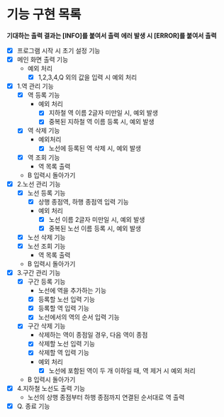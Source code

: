 # 기능 구현 목록
**기대하는 출력 결과는 [INFO]를 붙여서 출력**
**에러 발생 시 [ERROR]를 붙여서 출력**

- [X] 프로그램 시작 시 초기 설정 기능
- [X] 메인 화면 출력 기능
  - 예외 처리
    - [X] 1,2,3,4,Q 외의 값을 입력 시 예외 처리
- [X] 1.역 관리 기능 
  - [X] 역 등록 기능
    - 예외 처리
      - [X] 지하철 역 이름 2글자 미만일 시, 예외 발생
      - [X] 중복된 지하철 역 이름 등록 시, 예외 발생 
  - [X] 역 삭제 기능
    - 예외처리
      - [X] 노선에 등록된 역 삭제 시, 예외 발생
  - [X] 역 조회 기능
    - 역 목록 출력
  - B 입력시 돌아가기
- [X] 2.노선 관리 기능
  - [X] 노선 등록 기능
    - [X] 상행 종점역, 하행 종점역 입력 기능
    - 예외 처리
      - [X] 노선 이름 2글자 미만일 시, 예외 발생
      - [X] 중복된 노선 이름 등록 시, 예외 발생
  - [X] 노선 삭제 기능
  - [X] 노선 조회 기능
    - 역 목록 출력
  - B 입력시 돌아가기
- [X] 3.구간 관리 기능
  - [X] 구간 등록 기능
    - 노선에 역을 추가하는 기능
    - [X] 등록할 노선 입력 기능
    - [X] 등록할 역 입력 기능
    - [X] 노선에서의 역의 순서 입력 기능
  - [X] 구간 삭제 기능
    - 삭제하는 역이 종점일 경우, 다음 역이 종점
    - [X] 삭제할 노선 입력 기능
    - [X] 삭제할 역 입력 기능
    - 예외 처리
      - [X] 노선에 포함된 역이 두 개 이하일 때, 역 제거 시 예외 처리
  - B 입력시 돌아가기
- [X] 4.지하철 노선도 출력 기능
  - 노선의 상행 종점부터 하행 종점까지 연결된 순서대로 역 출력
- [X] Q. 종료 기능